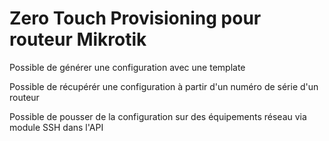 # Zero Touch Provisioning pour routeur Mikrotik

Possible de générer une configuration avec une template  

Possible de récupérér une configuration à partir d'un numéro de série d'un routeur

Possible de pousser de la configuration sur des équipements réseau via module SSH dans l'API 
